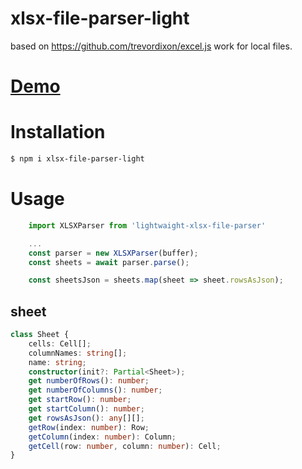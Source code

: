 # xlsx-file-parser-light

based on https://github.com/trevordixon/excel.js work for local files.

# [Demo](https://tuvia-r.github.io/lightwaight-xlsx-file-parser/)

# Installation

```sh
$ npm i xlsx-file-parser-light
```

# Usage

```js 
    import XLSXParser from 'lightwaight-xlsx-file-parser'

    ...
    const parser = new XLSXParser(buffer);
    const sheets = await parser.parse();

    const sheetsJson = sheets.map(sheet => sheet.rowsAsJson);
```

## sheet

```ts
class Sheet {
    cells: Cell[];
    columnNames: string[];
    name: string;
    constructor(init?: Partial<Sheet>);
    get numberOfRows(): number;
    get numberOfColumns(): number;
    get startRow(): number;
    get startColumn(): number;
    get rowsAsJson(): any[][];
    getRow(index: number): Row;
    getColumn(index: number): Column;
    getCell(row: number, column: number): Cell;
}
```

